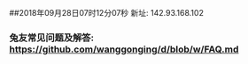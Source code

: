 ##2018年09月28日07时12分07秒 新址: 142.93.168.102
### 兔友常见问题及解答: https://github.com/wanggonging/d/blob/w/FAQ.md
